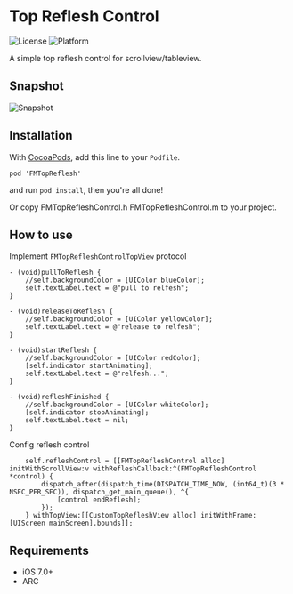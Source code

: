 # Top Reflesh Control
![License](https://img.shields.io/cocoapods/l/TWPhotoPicker.svg)
![Platform](https://img.shields.io/cocoapods/p/TWPhotoPicker.svg)

A simple top reflesh control for scrollview/tableview.

## Snapshot

![Snapshot](https://raw.githubusercontent.com/jacoli/FMTopRefleshControl/master/snapshot.gif)

## Installation

With [CocoaPods](http://cocoapods.org/), add this line to your `Podfile`.

```
pod 'FMTopReflesh'
```

and run `pod install`, then you're all done!

Or copy FMTopRefleshControl.h FMTopRefleshControl.m to your project.

## How to use

Implement `FMTopRefleshControlTopView` protocol

```
- (void)pullToReflesh {
    //self.backgroundColor = [UIColor blueColor];
    self.textLabel.text = @"pull to relfesh";
}

- (void)releaseToReflesh {
    //self.backgroundColor = [UIColor yellowColor];
    self.textLabel.text = @"release to relfesh";
}

- (void)startReflesh {
    //self.backgroundColor = [UIColor redColor];
    [self.indicator startAnimating];
    self.textLabel.text = @"relfesh...";
}

- (void)refleshFinished {
    //self.backgroundColor = [UIColor whiteColor];
    [self.indicator stopAnimating];
    self.textLabel.text = nil;
}
```

Config reflesh control

```
    self.refleshControl = [[FMTopRefleshControl alloc] initWithScrollView:v withRefleshCallback:^(FMTopRefleshControl *control) {
        dispatch_after(dispatch_time(DISPATCH_TIME_NOW, (int64_t)(3 * NSEC_PER_SEC)), dispatch_get_main_queue(), ^{
            [control endReflesh];
        });
    } withTopView:[[CustomTopRefleshView alloc] initWithFrame:[UIScreen mainScreen].bounds]];

```

## Requirements

* iOS 7.0+ 
* ARC